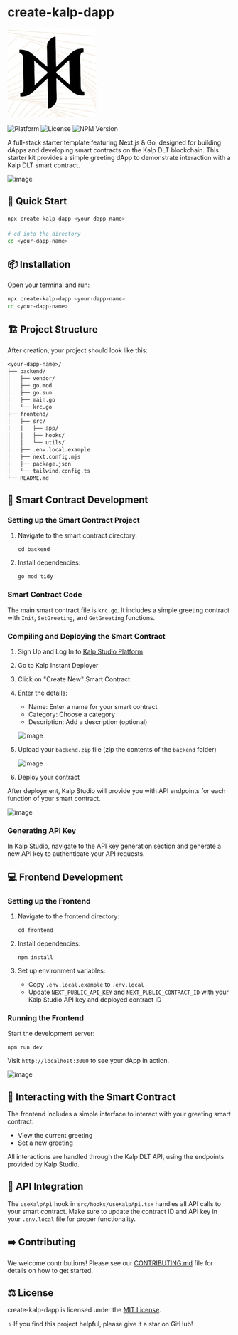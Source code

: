 # create-kalp-dapp

![Kalp DLT](/frontend/src/app/favicon.ico)

![Platform](https://img.shields.io/badge/platform-Kalp%20DLT-blue)
![License](https://img.shields.io/badge/license-MIT-green)
![NPM Version](https://img.shields.io/npm/v/create-kalp-dapp)

A full-stack starter template featuring Next.js & Go, designed for building dApps and developing smart contracts on the Kalp DLT blockchain. This starter kit provides a simple greeting dApp to demonstrate interaction with a Kalp DLT smart contract.

![image](https://github.com/user-attachments/assets/d1d66943-d36e-4ba8-944b-6655ec159757)

## 🚀 Quick Start

```sh
npx create-kalp-dapp <your-dapp-name>

# cd into the directory
cd <your-dapp-name>
```

## 📦 Installation

Open your terminal and run:

```sh
npx create-kalp-dapp <your-dapp-name>
cd <your-dapp-name>
```

## 🏗 Project Structure

After creation, your project should look like this:

```
<your-dapp-name>/
├── backend/
│   ├── vendor/
│   ├── go.mod
│   ├── go.sum
│   ├── main.go
│   └── krc.go
├── frontend/
│   ├── src/
│   │   ├── app/
│   │   ├── hooks/
│   │   └── utils/
│   ├── .env.local.example
│   ├── next.config.mjs
│   ├── package.json
│   └── tailwind.config.ts
└── README.md
```

## 📜 Smart Contract Development

### Setting up the Smart Contract Project

1. Navigate to the smart contract directory:
   ```
   cd backend
   ```

2. Install dependencies:
   ```
   go mod tidy
   ```

### Smart Contract Code

The main smart contract file is `krc.go`. It includes a simple greeting contract with `Init`, `SetGreeting`, and `GetGreeting` functions.

### Compiling and Deploying the Smart Contract

1. Sign Up and Log In to [Kalp Studio Platform](https://console.kalp.studio/)
2. Go to Kalp Instant Deployer
3. Click on "Create New" Smart Contract
4. Enter the details:
   - Name: Enter a name for your smart contract
   - Category: Choose a category
   - Description: Add a description (optional)

   ![image](https://github.com/user-attachments/assets/39f41f16-a311-4427-8284-b9303872aa9e)

5. Upload your `backend.zip` file (zip the contents of the `backend` folder)

   ![image](https://github.com/user-attachments/assets/104f9955-05ce-4597-8348-628cf3e414ca)

6. Deploy your contract

After deployment, Kalp Studio will provide you with API endpoints for each function of your smart contract.

   ![image](https://github.com/user-attachments/assets/a223d7b9-d972-48b0-9aa2-06b7bea5a00f)

### Generating API Key

In Kalp Studio, navigate to the API key generation section and generate a new API key to authenticate your API requests.

## 💻 Frontend Development

### Setting up the Frontend

1. Navigate to the frontend directory:
   ```
   cd frontend
   ```

2. Install dependencies:
   ```
   npm install
   ```

3. Set up environment variables:
   - Copy `.env.local.example` to `.env.local`
   - Update `NEXT_PUBLIC_API_KEY` and `NEXT_PUBLIC_CONTRACT_ID` with your Kalp Studio API key and deployed contract ID

### Running the Frontend

Start the development server:

```
npm run dev
```

Visit `http://localhost:3000` to see your dApp in action.

![image](https://github.com/user-attachments/assets/afb392bd-4653-4325-a2d2-295d4527cac8)

## 🔧 Interacting with the Smart Contract

The frontend includes a simple interface to interact with your greeting smart contract:

- View the current greeting
- Set a new greeting

All interactions are handled through the Kalp DLT API, using the endpoints provided by Kalp Studio.

## 🔑 API Integration

The `useKalpApi` hook in `src/hooks/useKalpApi.tsx` handles all API calls to your smart contract. Make sure to update the contract ID and API key in your `.env.local` file for proper functionality.

## ➡️ Contributing

We welcome contributions! Please see our [CONTRIBUTING.md](https://github.com/Spydiecy/create-kalp-dapp/blob/main/CONTRIBUTING.md) file for details on how to get started.

## ⚖️ License

create-kalp-dapp is licensed under the [MIT License](https://github.com/Spydiecy/create-kalp-dapp/blob/main/LICENSE).


⭐️ If you find this project helpful, please give it a star on GitHub!
